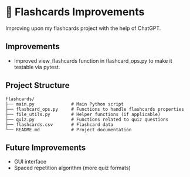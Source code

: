 # 📘 Flashcards Improvements
Improving upon my flashcards project with the help of ChatGPT.

## Improvements
- Improved view_flashcards function in flashcard_ops.py to make it testable via pytest.

## Project Structure
```
flashcards/
├── main.py              # Main Python script
├── flashcard_ops.py     # Functions to handle flashcards properties
├── file_utils.py        # Helper functions (if applicable)
├── quiz.py              # Functions related to quiz questions
├── flashcards.csv       # Flashcard data
└── README.md            # Project documentation
```

## Future Improvements
- GUI interface
- Spaced repetition algorithm (more quiz formats)
